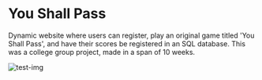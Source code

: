 # You Shall Pass
Dynamic website where users can register, play an original game titled 'You Shall Pass', and have their scores be registered in an SQL database.
This was a college group project, made in a span of 10 weeks.

![test-img](https://www.tamiu.edu/newsinfo/images/student-life/campus-scenery.JPG)
